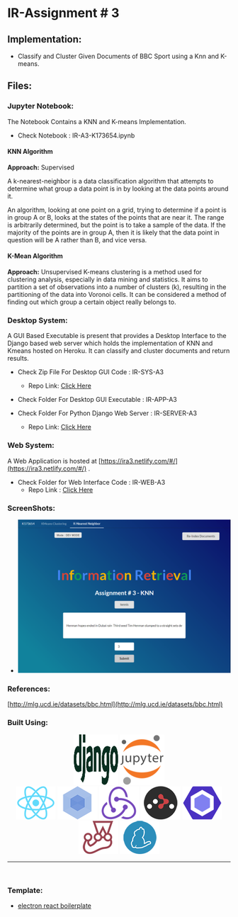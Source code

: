 # IR-Assignment # 3 
## Implementation:
- Classify and Cluster Given Documents of BBC Sport using a Knn and K-means. 

## Files:
### Jupyter Notebook:
The Notebook Contains a KNN and K-means Implementation.

- Check Notebook : IR-A3-K173654.ipynb

#### KNN Algorithm 
**Approach:** Supervised

A k-nearest-neighbor is a data classification algorithm that attempts to determine what group a data point is in by looking at the data points around it.

An algorithm, looking at one point on a grid, trying to determine if a point is in group A or B, looks at the states of the points that are near it. The range is arbitrarily determined, but the point is to take a sample of the data. If the majority of the points are in group A, then it is likely that the data point in question will be A rather than B, and vice versa.

#### K-Mean Algorithm
**Approach:** Unsupervised
K-means clustering is a method used for clustering analysis, especially in data mining and statistics. It aims to partition a set of observations into a number of clusters (k), resulting in the partitioning of the data into Voronoi cells. It can be considered a method of finding out which group a certain object really belongs to.


### Desktop System:
A GUI Based Executable is present that provides a Desktop Interface to the Django based web server which holds the implementation of KNN and Kmeans hosted on Heroku. It can classify and cluster documents and return results.

- Check Zip File For Desktop GUI Code : IR-SYS-A3
    - Repo Link: [Click Here](https://github.com/hassan11196/IR-SYS-A3)
- Check Folder For Desktop GUI Executable : IR-APP-A3

- Check Folder For Python Django Web Server : IR-SERVER-A3
    - Repo Link: [Click Here](https://github.com/hassan11196/IR-A3/tree/master/IR-SERVER-A3/IRA3)


### Web System:
A Web Application is hosted at  [https://ira3.netlify.com/#/](https://ira3.netlify.com/#/) .

- Check Folder for Web Interface Code : IR-WEB-A3 
    - Repo Link : [Click Here](https://github.com/hassan11196/IR-WEB-A3)


### ScreenShots:

- ![](Screenshots/Annotation%202020-05-18%20080928.png)


### References:
[http://mlg.ucd.ie/datasets/bbc.html](http://mlg.ucd.ie/datasets/bbc.html)


### Built Using:

<div align="center">
<a href="https://www.djangoproject.com/"><img height='114' width='100' src="./internals/img/django.svg" /></a>
<a href="https://jupyter.org/"><img height='114' width='100' src="./internals/img/jupyter.png" /></a>
<br/>
  <a href="https://facebook.github.io/react/"><img src="./internals/img/react-padded-90.png" /></a>
  <a href="https://webpack.github.io/"><img src="./internals/img/webpack-padded-90.png" /></a>
  <a href="https://redux.js.org/"><img src="./internals/img/redux-padded-90.png" /></a>
  <a href="https://github.com/ReactTraining/react-router"><img src="./internals/img/react-router-padded-90.png" /></a>
  <a href="https://eslint.org/"><img src="./internals/img/eslint-padded-90.png" /></a>
  <a href="https://facebook.github.io/jest/"><img src="./internals/img/jest-padded-90.png" /></a>
  <a href="https://yarnpkg.com/"><img src="./internals/img/yarn-padded-90.png" /></a>
</div>

<hr />
<br />

### Template:
- [electron react boilerplate](https://github.com/electron-react-boilerplate/electron-react-boilerplate)


